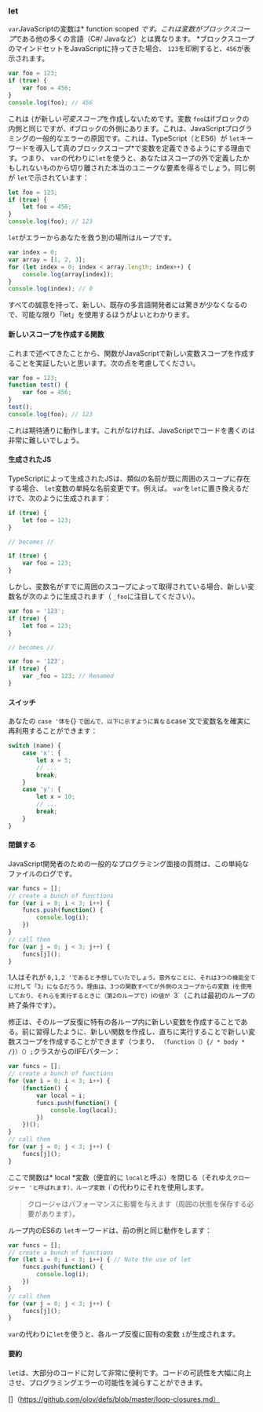 ### let

`var`JavaScriptの変数は* function scoped *です。これは変数がブロックスコープ*である他の多くの言語（C#/ Javaなど）とは異なります。 *ブロックスコープのマインドセットをJavaScriptに持ってきた場合、 `123`を印刷すると、`456`が表示されます。

```ts
var foo = 123;
if (true) {
    var foo = 456;
}
console.log(foo); // 456
```
これは `{`が新しい*可変スコープ*を作成しないためです。変数 `foo`はifブロックの内側と同じですが、ifブロックの外側にあります。これは、JavaScriptプログラミングの一般的なエラーの原因です。これは、TypeScript（とES6）が `let`キーワードを導入して真のブロックスコープ*で変数を定義できるようにする理由です。つまり、 `var`の代わりに`let`を使うと、あなたはスコープの外で定義したかもしれないものから切り離された本当のユニークな要素を得るでしょう。同じ例が `let`で示されています：

```ts
let foo = 123;
if (true) {
    let foo = 456;
}
console.log(foo); // 123
```

`let`がエラーからあなたを救う別の場所はループです。
```ts
var index = 0;
var array = [1, 2, 3];
for (let index = 0; index < array.length; index++) {
    console.log(array[index]);
}
console.log(index); // 0
```
すべての誠意を持って、新しい、既存の多言語開発者には驚きが少なくなるので、可能な限り「let」を使用するほうがよいとわかります。

#### 新しいスコープを作成する関数
これまで述べてきたことから、関数がJavaScriptで新しい変数スコープを作成することを実証したいと思います。次の点を考慮してください。

```ts
var foo = 123;
function test() {
    var foo = 456;
}
test();
console.log(foo); // 123
```
これは期待通りに動作します。これがなければ、JavaScriptでコードを書くのは非常に難しいでしょう。

#### 生成されたJS
TypeScriptによって生成されたJSは、類似の名前が既に周囲のスコープに存在する場合、 `let`変数の単純な名前変更です。例えば。 `var`を`let`に置き換えるだけで、次のように生成されます：

```ts
if (true) {
    let foo = 123;
}

// becomes //

if (true) {
    var foo = 123;
}
```
しかし、変数名がすでに周囲のスコープによって取得されている場合、新しい変数名が次のように生成されます（ `_foo`に注目してください）。

```ts
var foo = '123';
if (true) {
    let foo = 123;
}

// becomes //

var foo = '123';
if (true) {
    var _foo = 123; // Renamed
}
```

#### スイッチ
あなたの `case '体を`{} `で囲んで、以下に示すように異なる`case`文で変数名を確実に再利用することができます：

```ts
switch (name) {
    case 'x': {
        let x = 5;
        // ...
        break;
    }
    case 'y': {
        let x = 10;
        // ...
        break;
    }
}
```

#### 閉鎖する
JavaScript開発者のための一般的なプログラミング面接の質問は、この単純なファイルのログです。

```ts
var funcs = [];
// create a bunch of functions
for (var i = 0; i < 3; i++) {
    funcs.push(function() {
        console.log(i);
    })
}
// call them
for (var j = 0; j < 3; j++) {
    funcs[j]();
}
```
1人はそれが `0,1,2 'であると予想していたでしょう。意外なことに、それは3つの機能全てに対して「3」になるだろう。理由は、3つの関数すべてが外側のスコープからの変数 `i`を使用しており、それらを実行するときに（第2のループで）`i`の値が `3`（これは最初のループの終了条件です）。

修正は、そのループ反復に特有の各ループ内に新しい変数を作成することである。前に習得したように、新しい関数を作成し、直ちに実行することで新しい変数スコープを作成することができます（つまり、 `（function（）{/ * body * /}）（）;`クラスからのIIFEパターン：

```ts
var funcs = [];
// create a bunch of functions
for (var i = 0; i < 3; i++) {
    (function() {
        var local = i;
        funcs.push(function() {
            console.log(local);
        })
    })();
}
// call them
for (var j = 0; j < 3; j++) {
    funcs[j]();
}
```
ここで関数は* local *変数（便宜的に `local`と呼ぶ）を閉じる（それゆえ`クロージャー 'と呼ばれます）、ループ変数 `i`の代わりにそれを使用します。

> クロージャはパフォーマンスに影響を与えます（周囲の状態を保存する必要があります）。

ループ内のES6の `let`キーワードは、前の例と同じ動作をします：

```ts
var funcs = [];
// create a bunch of functions
for (let i = 0; i < 3; i++) { // Note the use of let
    funcs.push(function() {
        console.log(i);
    })
}
// call them
for (var j = 0; j < 3; j++) {
    funcs[j]();
}
```

`var`の代わりに`let`を使うと、各ループ反復に固有の変数 `i`が生成されます。

#### 要約
`let`は、大部分のコードに対して非常に便利です。コードの可読性を大幅に向上させ、プログラミングエラーの可能性を減らすことができます。



[]（https://github.com/olov/defs/blob/master/loop-closures.md）
